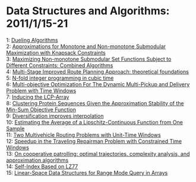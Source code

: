 # Data Structures and Algorithms: 2011/1/15-21  
1: [Dueling Algorithms](https://doi.org/10.48550/arXiv.1101.2883)  
2: [Approximations for Monotone and Non-monotone Submodular Maximization  with Knapsack Constraints](https://doi.org/10.48550/arXiv.1101.2940)  
3: [Maximizing Non-monotone Submodular Set Functions Subject to Different  Constraints: Combined Algorithms](https://doi.org/10.48550/arXiv.1101.2973)  
4: [Multi-Stage Improved Route Planning Approach: theoretical foundations](https://doi.org/10.48550/arXiv.1101.3182)  
5: [N-fold integer programming in cubic time](https://doi.org/10.48550/arXiv.1101.3267)  
6: [Multi-objective Optimization For The Dynamic Multi-Pickup and Delivery  Problem with Time Windows](https://doi.org/10.48550/arXiv.1101.3396)  
7: [Inducing the LCP-Array](https://doi.org/10.48550/arXiv.1101.3448)  
8: [Clustering Protein Sequences Given the Approximation Stability of the  Min-Sum Objective Function](https://doi.org/10.48550/arXiv.1101.3620)  
9: [Diversification improves interpolation](https://doi.org/10.48550/arXiv.1101.3682)  
10: [Estimating the Average of a Lipschitz-Continuous Function from One  Sample](https://doi.org/10.48550/arXiv.1101.3804)  
11: [Two Multivehicle Routing Problems with Unit-Time Windows](https://doi.org/10.48550/arXiv.1101.3953)  
12: [Speedup in the Traveling Repairman Problem with Constrained Time Windows](https://doi.org/10.48550/arXiv.1101.3960)  
13: [On cooperative patrolling: optimal trajectories, complexity analysis,  and approximation algorithms](https://doi.org/10.48550/arXiv.1101.3973)  
14: [Self-Index Based on LZ77](https://doi.org/10.48550/arXiv.1101.4065)  
15: [Linear-Space Data Structures for Range Mode Query in Arrays](https://doi.org/10.48550/arXiv.1101.4068)  